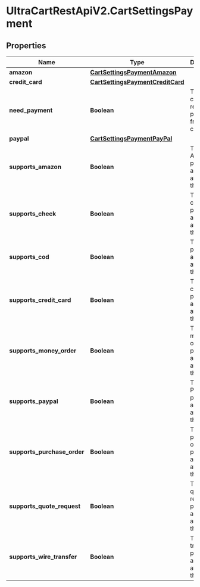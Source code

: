 # UltraCartRestApiV2.CartSettingsPayment

## Properties
Name | Type | Description | Notes
------------ | ------------- | ------------- | -------------
**amazon** | [**CartSettingsPaymentAmazon**](CartSettingsPaymentAmazon.md) |  | [optional] 
**credit_card** | [**CartSettingsPaymentCreditCard**](CartSettingsPaymentCreditCard.md) |  | [optional] 
**need_payment** | **Boolean** | True if this card requires a payment from the customer | [optional] 
**paypal** | [**CartSettingsPaymentPayPal**](CartSettingsPaymentPayPal.md) |  | [optional] 
**supports_amazon** | **Boolean** | True if Amazon payments are available on this order | [optional] 
**supports_check** | **Boolean** | True if check payments are available on this order | [optional] 
**supports_cod** | **Boolean** | True if COD payments are available on this order | [optional] 
**supports_credit_card** | **Boolean** | True if credit card payments are available on this order | [optional] 
**supports_money_order** | **Boolean** | True if money order payments are available on this order | [optional] 
**supports_paypal** | **Boolean** | True if PayPal payments are available on this order | [optional] 
**supports_purchase_order** | **Boolean** | True if purchase order payments are available on this order | [optional] 
**supports_quote_request** | **Boolean** | True if quote requests payments are available on this order | [optional] 
**supports_wire_transfer** | **Boolean** | True if wire transfer payments are available on this order | [optional] 


